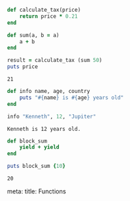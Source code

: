 ```ruby
def calculate_tax(price)
    return price * 0.21
end

def sum(a, b = a)
	a + b
end

result = calculate_tax (sum 50) 
puts price
```
```
21
```

```ruby
def info name, age, country
	puts "#{name} is #{age} years old"
end

info "Kenneth", 12, "Jupiter" 
```
```
Kenneth is 12 years old.
```

```ruby
def block_sum
	yield + yield
end

puts block_sum {10}
```

```
20
```
<route lang="yaml">
meta:
  title: Functions
</route>
